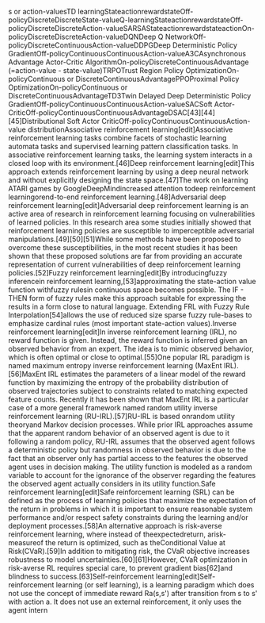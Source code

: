s or action-valuesTD learningStateactionrewardstateOff-policyDiscreteDiscreteState-valueQ-learningStateactionrewardstateOff-policyDiscreteDiscreteAction-valueSARSAStateactionrewardstateactionOn-policyDiscreteDiscreteAction-valueDQNDeep Q NetworkOff-policyDiscreteContinuousAction-valueDDPGDeep Deterministic Policy GradientOff-policyContinuousContinuousAction-valueA3CAsynchronous Advantage Actor-Critic AlgorithmOn-policyDiscreteContinuousAdvantage (=action-value - state-value)TRPOTrust Region Policy OptimizationOn-policyContinuous or DiscreteContinuousAdvantagePPOProximal Policy OptimizationOn-policyContinuous or DiscreteContinuousAdvantageTD3Twin Delayed Deep Deterministic Policy GradientOff-policyContinuousContinuousAction-valueSACSoft Actor-CriticOff-policyContinuousContinuousAdvantageDSAC[43][44][45]Distributional Soft Actor CriticOff-policyContinuousContinuousAction-value distributionAssociative reinforcement learning[edit]Associative reinforcement learning tasks combine facets of stochastic learning automata tasks and supervised learning pattern classification tasks. In associative reinforcement learning tasks, the learning system interacts in a closed loop with its environment.[46]Deep reinforcement learning[edit]This approach extends reinforcement learning by using a deep neural network and without explicitly designing the state space.[47]The work on learning ATARI games by GoogleDeepMindincreased attention todeep reinforcement learningorend-to-end reinforcement learning.[48]Adversarial deep reinforcement learning[edit]Adversarial deep reinforcement learning is an active area of research in reinforcement learning focusing on vulnerabilities of learned policies. In this research area some studies initially showed that reinforcement learning policies are susceptible to imperceptible adversarial manipulations.[49][50][51]While some methods have been proposed to overcome these susceptibilities, in the most recent studies it has been shown that these proposed solutions are far from providing an accurate representation of current vulnerabilities of deep reinforcement learning policies.[52]Fuzzy reinforcement learning[edit]By introducingfuzzy inferencein reinforcement learning,[53]approximating the state-action value function withfuzzy rulesin continuous space becomes possible. The IF - THEN form of fuzzy rules make this approach suitable for expressing the results in a form close to natural language. Extending FRL with Fuzzy Rule Interpolation[54]allows the use of reduced size sparse fuzzy rule-bases to emphasize cardinal rules (most important state-action values).Inverse reinforcement learning[edit]In inverse reinforcement learning (IRL), no reward function is given. Instead, the reward function is inferred given an observed behavior from an expert. The idea is to mimic observed behavior, which is often optimal or close to optimal.[55]One popular IRL paradigm is named maximum entropy inverse reinforcement learning (MaxEnt IRL).[56]MaxEnt IRL estimates the parameters of a linear model of the reward function by maximizing the entropy of the probability distribution of observed trajectories subject to constraints related to matching expected feature counts. Recently it has been shown that MaxEnt IRL is a particular case of a more general framework named random utility inverse reinforcement learning (RU-IRL).[57]RU-IRL is based onrandom utility theoryand Markov decision processes. While prior IRL approaches assume that the apparent random behavior of an observed agent is due to it following a random policy, RU-IRL assumes that the observed agent follows a deterministic policy but randomness in observed behavior is due to the fact that an observer only has partial access to the features the observed agent uses in decision making. The utility function is modeled as a random variable to account for the ignorance of the observer regarding the features the observed agent actually considers in its utility function.Safe reinforcement learning[edit]Safe reinforcement learning (SRL) can be defined as the process of learning policies that maximize the expectation of the return in problems in which it is important to ensure reasonable system performance and/or respect safety constraints during the learning and/or deployment processes.[58]An alternative approach is risk-averse reinforcement learning, where instead of theexpectedreturn, arisk-measureof the return is optimized, such as theConditional Value at Risk(CVaR).[59]In addition to mitigating risk, the CVaR objective increases robustness to model uncertainties.[60][61]However, CVaR optimization in risk-averse RL requires special care, to prevent gradient bias[62]and blindness to success.[63]Self-reinforcement learning[edit]Self-reinforcement learning (or self learning), is a learning paradigm which does not use the concept of immediate reward Ra(s,s') after transition from s to s' with action a. It does not use an external reinforcement, it only uses the agent intern